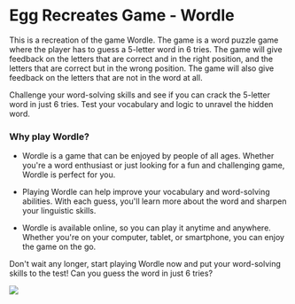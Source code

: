 # Egg Recreates Game - Wordle

This is a recreation of the game Wordle. The game is a word puzzle game where the player has to guess a 5-letter word in 6 tries. The game will give feedback on the letters that are correct and in the right position, and the letters that are correct but in the wrong position. The game will also give feedback on the letters that are not in the word at all.

Challenge your word-solving skills and see if you can crack the 5-letter word in just 6 tries. Test your vocabulary and logic to unravel the hidden word.

### Why play Wordle?

- Wordle is a game that can be enjoyed by people of all ages. Whether you're a word enthusiast or just looking for a fun and challenging game, Wordle is perfect for you.

- Playing Wordle can help improve your vocabulary and word-solving abilities. With each guess, you'll learn more about the word and sharpen your linguistic skills.

- Wordle is available online, so you can play it anytime and anywhere. Whether you're on your computer, tablet, or smartphone, you can enjoy the game on the go.

Don't wait any longer, start playing Wordle now and put your word-solving skills to the test! Can you guess the word in just 6 tries?

![](https://wordle.bennynguyen.dev/lib/wordle-showcase.png)
